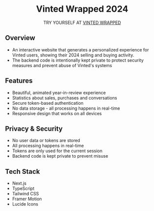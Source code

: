 <div align="center">

# Vinted Wrapped 2024 

TRY YOURSELF AT [VINTED WRAPPED](https://vinted-wrapped-frontend.vercel.app/)

</div>

## Overview

- An interactive website that generates a personalized experience for Vinted users, showing their 2024 selling and buying activity.
- The backend code is intentionally kept private to protect security measures and prevent abuse of Vinted's systems

## Features

- Beautiful, animated year-in-review experience
- Statistics about sales, purchases and conversations
- Secure token-based authentication
- No data storage - all processing happens in real-time
- Responsive design that works on all devices

## Privacy & Security

- No user data or tokens are stored
- All processing happens in real-time
- Tokens are only used for the current session
- Backend code is kept private to prevent misuse

## Tech Stack

- Next.js 
- TypeScript
- Tailwind CSS
- Framer Motion
- Lucide Icons


